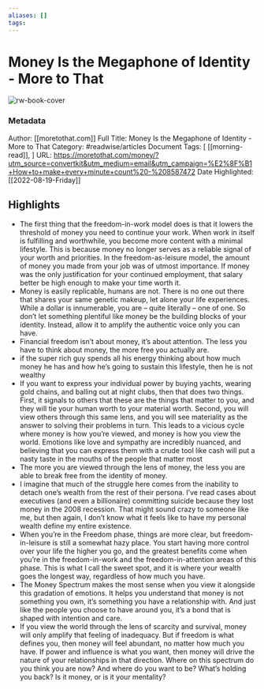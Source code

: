 ```yaml
---
aliases: []
tags:
---
```

# Money Is the Megaphone of Identity - More to That

![rw-book-cover](https://readwise-assets.s3.amazonaws.com/static/images/article4.6bc1851654a0.png)
### Metadata
Author: [[moretothat.com]]
Full Title: Money Is the Megaphone of Identity - More to That
Category: #readwise/articles
Document Tags: [ [[morning-read]], ]
URL: https://moretothat.com/money/?utm_source=convertkit&utm_medium=email&utm_campaign=%E2%8F%B1+How+to+make+every+minute+count%20-%208587472
Date Highlighted: [[2022-08-19-Friday]]

## Highlights
- The first thing that the freedom-in-work model does is that it lowers the threshold of money you need to continue your work. When work in itself is fulfilling and worthwhile, you become more content with a minimal lifestyle.
  This is because money no longer serves as a reliable signal of your worth and priorities. In the freedom-as-leisure model, the amount of money you made from your job was of utmost importance. If money was the only justification for your continued employment, that salary better be high enough to make your time worth it.
- Money is easily replicable, humans are not. There is no one out there that shares your same genetic makeup, let alone your life experiences. While a dollar is innumerable, you are – quite literally – one of one.
  So don’t let something plentiful like money be the building blocks of your identity. Instead, allow it to amplify the authentic voice only you can have.
- Financial freedom isn’t about money, it’s about attention. The less you have to think about money, the more free you actually are.
- if the super rich guy spends all his energy thinking about how much money he has and how he’s going to sustain this lifestyle, then he is not wealthy
- If you want to express your individual power by buying yachts, wearing gold chains, and balling out at night clubs, then that does two things. First, it signals to others that these are the things that matter to you, and they will tie your human worth to your material worth. Second, you will view others through this same lens, and you will see materiality as the answer to solving their problems in turn.
  This leads to a vicious cycle where money is how you’re viewed, and money is how you view the world. Emotions like love and sympathy are incredibly nuanced, and believing that you can express them with a crude tool like cash will put a nasty taste in the mouths of the people that matter most
- The more you are viewed through the lens of money, the less you are able to break free from the identity of money.
- I imagine that much of the struggle here comes from the inability to detach one’s wealth from the rest of their persona. I’ve read cases about executives (and even a billionaire) committing suicide because they lost money in the 2008 recession. That might sound crazy to someone like me, but then again, I don’t know what it feels like to have my personal wealth define my entire existence.
- When you’re in the Freedom phase, things are more clear, but freedom-in-leisure is still a somewhat hazy place. You start having more control over your life the higher you go, and the greatest benefits come when you’re in the freedom-in-work and the freedom-in-attention areas of this phase.
  This is what I call the sweet spot, and it is where your wealth goes the longest way, regardless of how much you have.
- The Money Spectrum makes the most sense when you view it alongside this gradation of emotions. It helps you understand that money is not something you own, it’s something you have a relationship with. And just like the people you choose to have around you, it’s a bond that is shaped with intention and care.
- If you view the world through the lens of scarcity and survival, money will only amplify that feeling of inadequacy. But if freedom is what defines you, then money will feel abundant, no matter how much you have. If power and influence is what you want, then money will drive the nature of your relationships in that direction.
  Where on this spectrum do you think you are now? And where do you want to be? What’s holding you back? Is it money, or is it your mentality?

